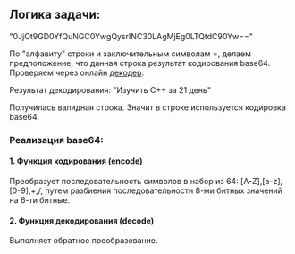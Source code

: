 ## Логика задачи:
"0JjQt9GD0YfQuNGC0YwgQysrINC30LAgMjEg0LTQtdC90Yw=="

По "алфавиту" строки и заключительным символам =, делаем предположение, что данная строка результат кодирования base64.
Проверяем через онлайн [декодер](http://www.base64.ru/).

Результат декодирования:
"Изучить C++ за 21 день"

Получилась валидная строка. Значит в строке используется кодировка base64.
### Реализация base64:
#### 1. Функция кодирования (encode)
Преобразует последовательность символов в набор из 64: [A-Z],[a-z],[0-9],+,/, путем разбиения последовательности 8-ми битных значений на 6-ти битные.

#### 2. Функция декодирования (decode)
Выполняет обратное преобразование.
